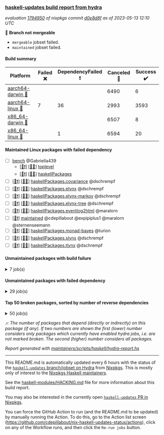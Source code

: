 ### [haskell-updates build report from hydra](https://hydra.nixos.org/jobset/nixpkgs/haskell-updates)
*evaluation [1794950](https://hydra.nixos.org/eval/1794950) of nixpkgs commit [d0e8d8f](https://github.com/NixOS/nixpkgs/commits/d0e8d8f7cdef7018747dfc6da68aca149753ed26) as of 2023-05-13 12:10 UTC*

:red_circle: **Branch not mergeable**
  * `mergeable` jobset failed.
  * `maintained` jobset failed.

#### Build summary

 | Platform | Failed :x: | DependencyFailed :heavy_exclamation_mark: | Canceled :no_entry_sign: | Success :heavy_check_mark: | 
 | --- | --- | --- | --- | --- | 
 | [aarch64-darwin :green_apple:](https://hydra.nixos.org/eval/1794950?filter=.aarch64-darwin) |  |  | 6490 | 6 | 
 | [aarch64-linux :iphone:](https://hydra.nixos.org/eval/1794950?filter=.aarch64-linux) | 7 | 36 | 2993 | 3593 | 
 | [x86_64-darwin :apple:](https://hydra.nixos.org/eval/1794950?filter=.x86_64-darwin) |  |  | 6507 | 8 | 
 | [x86_64-linux :penguin:](https://hydra.nixos.org/eval/1794950?filter=.x86_64-linux) |  | 1 | 6594 | 20 | 
#### Maintained Linux packages with failed dependency
- [ ] [bench](https://hydra.nixos.org/eval/1794950?filter=bench) @Gabriella439
  - [[:iphone::heavy_exclamation_mark:]](https://hydra.nixos.org/build/219475112) [[:penguin::no_entry_sign:]](https://hydra.nixos.org/build/219490156) [toplevel](https://hydra.nixos.org/eval/1794950?filter=bench)
  - [[:iphone::heavy_exclamation_mark:]](https://hydra.nixos.org/build/219482931) [[:penguin::no_entry_sign:]](https://hydra.nixos.org/build/219479887) [haskellPackages](https://hydra.nixos.org/eval/1794950?filter=haskellPackages.bench)
- [ ] [[:iphone::heavy_exclamation_mark:]](https://hydra.nixos.org/build/219490395) [[:penguin::no_entry_sign:]](https://hydra.nixos.org/build/219486890) [haskellPackages.covariance](https://hydra.nixos.org/eval/1794950?filter=haskellPackages.covariance) @dschrempf
- [ ] [[:iphone::heavy_exclamation_mark:]](https://hydra.nixos.org/build/219490490) [[:penguin::no_entry_sign:]](https://hydra.nixos.org/build/219478867) [haskellPackages.elynx](https://hydra.nixos.org/eval/1794950?filter=haskellPackages.elynx) @dschrempf
- [ ] [[:iphone::heavy_exclamation_mark:]](https://hydra.nixos.org/build/219485488) [[:penguin::no_entry_sign:]](https://hydra.nixos.org/build/219477718) [haskellPackages.elynx-markov](https://hydra.nixos.org/eval/1794950?filter=haskellPackages.elynx-markov) @dschrempf
- [ ] [[:iphone::heavy_exclamation_mark:]](https://hydra.nixos.org/build/219497569) [[:penguin::no_entry_sign:]](https://hydra.nixos.org/build/219493299) [haskellPackages.elynx-tree](https://hydra.nixos.org/eval/1794950?filter=haskellPackages.elynx-tree) @dschrempf
- [ ] [[:iphone::heavy_exclamation_mark:]](https://hydra.nixos.org/build/219475269) [[:penguin::no_entry_sign:]](https://hydra.nixos.org/build/219484666) [haskellPackages.eventlog2html](https://hydra.nixos.org/eval/1794950?filter=haskellPackages.eventlog2html) @maralorn
- [ ] [[:penguin::heavy_exclamation_mark:]](https://hydra.nixos.org/build/219665973) [maintained](https://hydra.nixos.org/eval/1794950?filter=maintained) @cdepillabout @expipiplus1 @maralorn @sternenseemann
- [ ] [[:iphone::heavy_exclamation_mark:]](https://hydra.nixos.org/build/219473535) [[:penguin::no_entry_sign:]](https://hydra.nixos.org/build/219493969) [haskellPackages.monad-bayes](https://hydra.nixos.org/eval/1794950?filter=haskellPackages.monad-bayes) @turion
- [ ] [[:iphone::heavy_exclamation_mark:]](https://hydra.nixos.org/build/219479677) [[:penguin::no_entry_sign:]](https://hydra.nixos.org/build/219478462) [haskellPackages.slynx](https://hydra.nixos.org/eval/1794950?filter=haskellPackages.slynx) @dschrempf
- [ ] [[:iphone::heavy_exclamation_mark:]](https://hydra.nixos.org/build/219479834) [[:penguin::no_entry_sign:]](https://hydra.nixos.org/build/219495499) [haskellPackages.tlynx](https://hydra.nixos.org/eval/1794950?filter=haskellPackages.tlynx) @dschrempf
#### Unmaintained packages with build failure
<details><summary>7 job(s) </summary>

- [ ] [[:green_apple::no_entry_sign:]](https://hydra.nixos.org/build/219474051) [[:iphone::x:]](https://hydra.nixos.org/build/219479853) [[:apple::no_entry_sign:]](https://hydra.nixos.org/build/219496669) [[:penguin::no_entry_sign:]](https://hydra.nixos.org/build/219487634) [haskellPackages.statistics](https://hydra.nixos.org/eval/1794950?filter=haskellPackages.statistics)  :arrow_heading_up: 27 | 135
- [ ] [[:green_apple::no_entry_sign:]](https://hydra.nixos.org/build/219492534) [[:iphone::x:]](https://hydra.nixos.org/build/219473571) [[:apple::no_entry_sign:]](https://hydra.nixos.org/build/219488571) [[:penguin::no_entry_sign:]](https://hydra.nixos.org/build/219499399) [haskellPackages.hw-simd](https://hydra.nixos.org/eval/1794950?filter=haskellPackages.hw-simd)  :arrow_heading_up: 1 | 8
- [ ] [[:green_apple::no_entry_sign:]](https://hydra.nixos.org/build/219481396) [[:iphone::x:]](https://hydra.nixos.org/build/219481176) [[:apple::no_entry_sign:]](https://hydra.nixos.org/build/219477939) [[:penguin::no_entry_sign:]](https://hydra.nixos.org/build/219495863) [haskellPackages.long-double](https://hydra.nixos.org/eval/1794950?filter=haskellPackages.long-double)  :arrow_heading_up: 1 | 2
- [ ] [[:green_apple::no_entry_sign:]](https://hydra.nixos.org/build/219476601) [[:iphone::x:]](https://hydra.nixos.org/build/219494994) [[:apple::no_entry_sign:]](https://hydra.nixos.org/build/219498209) [[:penguin::no_entry_sign:]](https://hydra.nixos.org/build/219486147) [haskellPackages.nlopt-haskell](https://hydra.nixos.org/eval/1794950?filter=haskellPackages.nlopt-haskell)  :arrow_heading_up: 1 | 1
- [ ] [[:green_apple::no_entry_sign:]](https://hydra.nixos.org/build/219498706) [[:iphone::x:]](https://hydra.nixos.org/build/219479137) [[:apple::no_entry_sign:]](https://hydra.nixos.org/build/219483315) [[:penguin::no_entry_sign:]](https://hydra.nixos.org/build/219486324) [haskellPackages.castagnoli](https://hydra.nixos.org/eval/1794950?filter=haskellPackages.castagnoli) 
- [ ] [[:green_apple::no_entry_sign:]](https://hydra.nixos.org/build/219488750) [[:iphone::x:]](https://hydra.nixos.org/build/219480149) [[:apple::no_entry_sign:]](https://hydra.nixos.org/build/219488543) [[:penguin::no_entry_sign:]](https://hydra.nixos.org/build/219487651) [haskellPackages.hedgehog-extras](https://hydra.nixos.org/eval/1794950?filter=haskellPackages.hedgehog-extras) 
- [ ] [[:green_apple::no_entry_sign:]](https://hydra.nixos.org/build/219474180) [[:iphone::x:]](https://hydra.nixos.org/build/219482712) [[:apple::no_entry_sign:]](https://hydra.nixos.org/build/219493573) [[:penguin::no_entry_sign:]](https://hydra.nixos.org/build/219488667) [haskellPackages.hssh](https://hydra.nixos.org/eval/1794950?filter=haskellPackages.hssh) 
</details>

#### Unmaintained packages with failed dependency
<details><summary>29 job(s) </summary>

- [ ] [[:green_apple::no_entry_sign:]](https://hydra.nixos.org/build/219479695) [[:iphone::heavy_exclamation_mark:]](https://hydra.nixos.org/build/219476208) [[:apple::no_entry_sign:]](https://hydra.nixos.org/build/219488959) [[:penguin::no_entry_sign:]](https://hydra.nixos.org/build/219498250) [haskellPackages.criterion](https://hydra.nixos.org/eval/1794950?filter=haskellPackages.criterion)  :arrow_heading_up: 11 | 65
- [ ] [[:green_apple::no_entry_sign:]](https://hydra.nixos.org/build/219477640) [[:iphone::heavy_exclamation_mark:]](https://hydra.nixos.org/build/219489882) [[:apple::no_entry_sign:]](https://hydra.nixos.org/build/219489532) [[:penguin::no_entry_sign:]](https://hydra.nixos.org/build/219477706) [haskellPackages.HasBigDecimal](https://hydra.nixos.org/eval/1794950?filter=haskellPackages.HasBigDecimal)  :arrow_heading_up: 4 | 12
- [ ] [[:green_apple::no_entry_sign:]](https://hydra.nixos.org/build/219487738) [[:iphone::heavy_exclamation_mark:]](https://hydra.nixos.org/build/219496615) [[:apple::no_entry_sign:]](https://hydra.nixos.org/build/219487136) [[:penguin::no_entry_sign:]](https://hydra.nixos.org/build/219482239) [haskellPackages.avro](https://hydra.nixos.org/eval/1794950?filter=haskellPackages.avro)  :arrow_heading_up: 2 | 10
- [ ] [[:green_apple::no_entry_sign:]](https://hydra.nixos.org/build/219479276) [[:iphone::heavy_exclamation_mark:]](https://hydra.nixos.org/build/219483915) [[:apple::no_entry_sign:]](https://hydra.nixos.org/build/219496106) [[:penguin::no_entry_sign:]](https://hydra.nixos.org/build/219482232) [haskellPackages.statistics-linreg](https://hydra.nixos.org/eval/1794950?filter=haskellPackages.statistics-linreg)  :arrow_heading_up: 2 | 3
- [ ] [[:green_apple::no_entry_sign:]](https://hydra.nixos.org/build/219491654) [[:iphone::heavy_exclamation_mark:]](https://hydra.nixos.org/build/219478731) [[:apple::no_entry_sign:]](https://hydra.nixos.org/build/219491829) [[:penguin::no_entry_sign:]](https://hydra.nixos.org/build/219489496) [haskellPackages.async-refresh](https://hydra.nixos.org/eval/1794950?filter=haskellPackages.async-refresh)  :arrow_heading_up: 1 | 1
- [ ] [futhark](https://hydra.nixos.org/eval/1794950?filter=futhark)  :arrow_heading_up: 1 | 1
  - [[:green_apple::no_entry_sign:]](https://hydra.nixos.org/build/219497396) [[:iphone::no_entry_sign:]](https://hydra.nixos.org/build/219495197) [[:apple::no_entry_sign:]](https://hydra.nixos.org/build/219488228) [[:penguin::no_entry_sign:]](https://hydra.nixos.org/build/219478091) [toplevel](https://hydra.nixos.org/eval/1794950?filter=futhark)
  - [[:green_apple::no_entry_sign:]](https://hydra.nixos.org/build/219494802) [[:iphone::heavy_exclamation_mark:]](https://hydra.nixos.org/build/219475968) [[:apple::no_entry_sign:]](https://hydra.nixos.org/build/219474118) [[:penguin::no_entry_sign:]](https://hydra.nixos.org/build/219491511) [haskellPackages](https://hydra.nixos.org/eval/1794950?filter=haskellPackages.futhark)
- [ ] [[:green_apple::no_entry_sign:]](https://hydra.nixos.org/build/219497652) [[:iphone::heavy_exclamation_mark:]](https://hydra.nixos.org/build/219488168) [[:apple::no_entry_sign:]](https://hydra.nixos.org/build/219480341) [[:penguin::no_entry_sign:]](https://hydra.nixos.org/build/219491537) [haskellPackages.regression-simple](https://hydra.nixos.org/eval/1794950?filter=haskellPackages.regression-simple)  :arrow_heading_up: 1 | 1
- [ ] [[:green_apple::no_entry_sign:]](https://hydra.nixos.org/build/219489816) [[:iphone::heavy_exclamation_mark:]](https://hydra.nixos.org/build/219485400) [[:apple::no_entry_sign:]](https://hydra.nixos.org/build/219497032) [[:penguin::no_entry_sign:]](https://hydra.nixos.org/build/219484195) [haskellPackages.shapes-math](https://hydra.nixos.org/eval/1794950?filter=haskellPackages.shapes-math)  :arrow_heading_up: 1 | 1
- [ ] [[:green_apple::no_entry_sign:]](https://hydra.nixos.org/build/219489121) [[:iphone::heavy_exclamation_mark:]](https://hydra.nixos.org/build/219481717) [[:apple::no_entry_sign:]](https://hydra.nixos.org/build/219479511) [[:penguin::no_entry_sign:]](https://hydra.nixos.org/build/219487572) [haskellPackages.language-avro](https://hydra.nixos.org/eval/1794950?filter=haskellPackages.language-avro)  :arrow_heading_up: 0 | 5
- [ ] [[:green_apple::no_entry_sign:]](https://hydra.nixos.org/build/219494331) [[:iphone::heavy_exclamation_mark:]](https://hydra.nixos.org/build/219489077) [[:apple::no_entry_sign:]](https://hydra.nixos.org/build/219484581) [[:penguin::no_entry_sign:]](https://hydra.nixos.org/build/219494404) [haskellPackages.prometheus-metrics-ghc](https://hydra.nixos.org/eval/1794950?filter=haskellPackages.prometheus-metrics-ghc)  :arrow_heading_up: 0 | 4
- [ ] [[:green_apple::no_entry_sign:]](https://hydra.nixos.org/build/219490495) [[:iphone::heavy_exclamation_mark:]](https://hydra.nixos.org/build/219485370) [[:apple::no_entry_sign:]](https://hydra.nixos.org/build/219495598) [[:penguin::no_entry_sign:]](https://hydra.nixos.org/build/219475848) [haskellPackages.wai-middleware-prometheus](https://hydra.nixos.org/eval/1794950?filter=haskellPackages.wai-middleware-prometheus)  :arrow_heading_up: 0 | 4
- [ ] [[:green_apple::no_entry_sign:]](https://hydra.nixos.org/build/219478840) [[:iphone::heavy_exclamation_mark:]](https://hydra.nixos.org/build/219474874) [[:apple::no_entry_sign:]](https://hydra.nixos.org/build/219484501) [[:penguin::no_entry_sign:]](https://hydra.nixos.org/build/219478898) [haskellPackages.cl3](https://hydra.nixos.org/eval/1794950?filter=haskellPackages.cl3)  :arrow_heading_up: 0 | 2
- [ ] [[:green_apple::no_entry_sign:]](https://hydra.nixos.org/build/219483340) [[:iphone::heavy_exclamation_mark:]](https://hydra.nixos.org/build/219487832) [[:apple::no_entry_sign:]](https://hydra.nixos.org/build/219485057) [[:penguin::no_entry_sign:]](https://hydra.nixos.org/build/219491192) [haskellPackages.StatisticalMethods](https://hydra.nixos.org/eval/1794950?filter=haskellPackages.StatisticalMethods)  :arrow_heading_up: 0 | 1
- [ ] [[:green_apple::no_entry_sign:]](https://hydra.nixos.org/build/219490101) [[:iphone::heavy_exclamation_mark:]](https://hydra.nixos.org/build/219491582) [[:apple::no_entry_sign:]](https://hydra.nixos.org/build/219482517) [[:penguin::no_entry_sign:]](https://hydra.nixos.org/build/219489542) [haskellPackages.arbor-datadog](https://hydra.nixos.org/eval/1794950?filter=haskellPackages.arbor-datadog)  :arrow_heading_up: 0 | 1
- [ ] [[:green_apple::no_entry_sign:]](https://hydra.nixos.org/build/219491777) [[:iphone::heavy_exclamation_mark:]](https://hydra.nixos.org/build/219491290) [[:apple::no_entry_sign:]](https://hydra.nixos.org/build/219485700) [[:penguin::no_entry_sign:]](https://hydra.nixos.org/build/219493971) [haskellPackages.hw-kafka-avro](https://hydra.nixos.org/eval/1794950?filter=haskellPackages.hw-kafka-avro)  :arrow_heading_up: 0 | 1
- [ ] [[:green_apple::no_entry_sign:]](https://hydra.nixos.org/build/219484014) [[:iphone::heavy_exclamation_mark:]](https://hydra.nixos.org/build/219490482) [[:apple::no_entry_sign:]](https://hydra.nixos.org/build/219497135) [[:penguin::no_entry_sign:]](https://hydra.nixos.org/build/219479320) [haskellPackages.async-refresh-tokens](https://hydra.nixos.org/eval/1794950?filter=haskellPackages.async-refresh-tokens) 
- [ ] [[:green_apple::no_entry_sign:]](https://hydra.nixos.org/build/219489562) [[:iphone::heavy_exclamation_mark:]](https://hydra.nixos.org/build/219475539) [[:apple::no_entry_sign:]](https://hydra.nixos.org/build/219499389) [[:penguin::no_entry_sign:]](https://hydra.nixos.org/build/219499474) [haskellPackages.genvalidity-criterion](https://hydra.nixos.org/eval/1794950?filter=haskellPackages.genvalidity-criterion) 
- [ ] [[:green_apple::no_entry_sign:]](https://hydra.nixos.org/build/219477347) [[:iphone::heavy_exclamation_mark:]](https://hydra.nixos.org/build/219478492) [[:apple::no_entry_sign:]](https://hydra.nixos.org/build/219496767) [[:penguin::no_entry_sign:]](https://hydra.nixos.org/build/219486482) [haskellPackages.ghc-debug-client](https://hydra.nixos.org/eval/1794950?filter=haskellPackages.ghc-debug-client) 
- [ ] [[:green_apple::no_entry_sign:]](https://hydra.nixos.org/build/219488308) [[:iphone::heavy_exclamation_mark:]](https://hydra.nixos.org/build/219474396) [[:apple::no_entry_sign:]](https://hydra.nixos.org/build/219476571) [[:penguin::no_entry_sign:]](https://hydra.nixos.org/build/219473696) [haskellPackages.godot-megaparsec](https://hydra.nixos.org/eval/1794950?filter=haskellPackages.godot-megaparsec) 
- [ ] [[:green_apple::no_entry_sign:]](https://hydra.nixos.org/build/219479816) [[:iphone::heavy_exclamation_mark:]](https://hydra.nixos.org/build/219478179) [[:apple::no_entry_sign:]](https://hydra.nixos.org/build/219483870) [[:penguin::no_entry_sign:]](https://hydra.nixos.org/build/219477165) [haskellPackages.hmatrix-nlopt](https://hydra.nixos.org/eval/1794950?filter=haskellPackages.hmatrix-nlopt) 
- [ ] [[:green_apple::no_entry_sign:]](https://hydra.nixos.org/build/219482184) [[:iphone::heavy_exclamation_mark:]](https://hydra.nixos.org/build/219474551) [[:apple::no_entry_sign:]](https://hydra.nixos.org/build/219491395) [[:penguin::no_entry_sign:]](https://hydra.nixos.org/build/219474021) [haskellPackages.normalize](https://hydra.nixos.org/eval/1794950?filter=haskellPackages.normalize) 
- [ ] [[:green_apple::no_entry_sign:]](https://hydra.nixos.org/build/219486728) [[:iphone::heavy_exclamation_mark:]](https://hydra.nixos.org/build/219490979) [[:apple::no_entry_sign:]](https://hydra.nixos.org/build/219492581) [[:penguin::no_entry_sign:]](https://hydra.nixos.org/build/219493657) [haskellPackages.rounded-hw](https://hydra.nixos.org/eval/1794950?filter=haskellPackages.rounded-hw) 
- [ ] [[:green_apple::no_entry_sign:]](https://hydra.nixos.org/build/219495755) [[:iphone::heavy_exclamation_mark:]](https://hydra.nixos.org/build/219482211) [[:apple::no_entry_sign:]](https://hydra.nixos.org/build/219497377) [[:penguin::no_entry_sign:]](https://hydra.nixos.org/build/219479891) [haskellPackages.shake-futhark](https://hydra.nixos.org/eval/1794950?filter=haskellPackages.shake-futhark) 
- [ ] [[:green_apple::no_entry_sign:]](https://hydra.nixos.org/build/219496037) [[:iphone::heavy_exclamation_mark:]](https://hydra.nixos.org/build/219490141) [[:apple::no_entry_sign:]](https://hydra.nixos.org/build/219482775) [[:penguin::no_entry_sign:]](https://hydra.nixos.org/build/219489195) [haskellPackages.shapes](https://hydra.nixos.org/eval/1794950?filter=haskellPackages.shapes) 
- [ ] [[:green_apple::no_entry_sign:]](https://hydra.nixos.org/build/219474198) [[:iphone::heavy_exclamation_mark:]](https://hydra.nixos.org/build/219484165) [[:apple::no_entry_sign:]](https://hydra.nixos.org/build/219492401) [[:penguin::no_entry_sign:]](https://hydra.nixos.org/build/219493957) [haskellPackages.shapes-demo](https://hydra.nixos.org/eval/1794950?filter=haskellPackages.shapes-demo) 
- [ ] [[:green_apple::no_entry_sign:]](https://hydra.nixos.org/build/219484795) [[:iphone::heavy_exclamation_mark:]](https://hydra.nixos.org/build/219479309) [[:apple::no_entry_sign:]](https://hydra.nixos.org/build/219491505) [[:penguin::no_entry_sign:]](https://hydra.nixos.org/build/219496790) [haskellPackages.streaming-histogram](https://hydra.nixos.org/eval/1794950?filter=haskellPackages.streaming-histogram) 
- [ ] [[:green_apple::no_entry_sign:]](https://hydra.nixos.org/build/219490819) [[:iphone::heavy_exclamation_mark:]](https://hydra.nixos.org/build/219490673) [[:apple::no_entry_sign:]](https://hydra.nixos.org/build/219476788) [[:penguin::no_entry_sign:]](https://hydra.nixos.org/build/219496256) [haskellPackages.streamly-statistics](https://hydra.nixos.org/eval/1794950?filter=haskellPackages.streamly-statistics) 
</details>

#### Top 50 broken packages, sorted by number of reverse dependencies
<details><summary>50 job(s) </summary>

[amazonka-core](https://packdeps.haskellers.com/reverse/amazonka-core) :arrow_heading_up: 188  
[gogol-core](https://packdeps.haskellers.com/reverse/gogol-core) :arrow_heading_up: 184  
[haskell98](https://packdeps.haskellers.com/reverse/haskell98) :arrow_heading_up: 153  
[enumerator](https://packdeps.haskellers.com/reverse/enumerator) :arrow_heading_up: 56  
[util](https://packdeps.haskellers.com/reverse/util) :arrow_heading_up: 49  
[derive](https://packdeps.haskellers.com/reverse/derive) :arrow_heading_up: 48  
[amazonka](https://packdeps.haskellers.com/reverse/amazonka) :arrow_heading_up: 46  
[cgi](https://packdeps.haskellers.com/reverse/cgi) :arrow_heading_up: 46  
[accelerate](https://packdeps.haskellers.com/reverse/accelerate) :arrow_heading_up: 42  
[TypeCompose](https://packdeps.haskellers.com/reverse/TypeCompose) :arrow_heading_up: 39  
[PrimitiveArray](https://packdeps.haskellers.com/reverse/PrimitiveArray) :arrow_heading_up: 35  
[rank1dynamic](https://packdeps.haskellers.com/reverse/rank1dynamic) :arrow_heading_up: 33  
[distributed-static](https://packdeps.haskellers.com/reverse/distributed-static) :arrow_heading_up: 31  
[distributed-process](https://packdeps.haskellers.com/reverse/distributed-process) :arrow_heading_up: 30  
[iteratee](https://packdeps.haskellers.com/reverse/iteratee) :arrow_heading_up: 29  
[polysemy-resume](https://packdeps.haskellers.com/reverse/polysemy-resume) :arrow_heading_up: 27  
[sydtest](https://packdeps.haskellers.com/reverse/sydtest) :arrow_heading_up: 27  
[polysemy-conc](https://packdeps.haskellers.com/reverse/polysemy-conc) :arrow_heading_up: 26  
[crypto-numbers](https://packdeps.haskellers.com/reverse/crypto-numbers) :arrow_heading_up: 25  
[either-unwrap](https://packdeps.haskellers.com/reverse/either-unwrap) :arrow_heading_up: 25  
[polysemy-log](https://packdeps.haskellers.com/reverse/polysemy-log) :arrow_heading_up: 24  
[crypto-pubkey](https://packdeps.haskellers.com/reverse/crypto-pubkey) :arrow_heading_up: 22  
[haskelldb](https://packdeps.haskellers.com/reverse/haskelldb) :arrow_heading_up: 22  
[wxdirect](https://packdeps.haskellers.com/reverse/wxdirect) :arrow_heading_up: 22  
[BiobaseTypes](https://packdeps.haskellers.com/reverse/BiobaseTypes) :arrow_heading_up: 21  
[alg](https://packdeps.haskellers.com/reverse/alg) :arrow_heading_up: 21  
[amazonka-s3](https://packdeps.haskellers.com/reverse/amazonka-s3) :arrow_heading_up: 21  
[mmsyn2](https://packdeps.haskellers.com/reverse/mmsyn2) :arrow_heading_up: 21  
[wxc](https://packdeps.haskellers.com/reverse/wxc) :arrow_heading_up: 21  
[biocore](https://packdeps.haskellers.com/reverse/biocore) :arrow_heading_up: 20  
[bzlib](https://packdeps.haskellers.com/reverse/bzlib) :arrow_heading_up: 20  
[exon](https://packdeps.haskellers.com/reverse/exon) :arrow_heading_up: 20  
[wxcore](https://packdeps.haskellers.com/reverse/wxcore) :arrow_heading_up: 20  
[attoparsec-enumerator](https://packdeps.haskellers.com/reverse/attoparsec-enumerator) :arrow_heading_up: 19  
[bytestring-show](https://packdeps.haskellers.com/reverse/bytestring-show) :arrow_heading_up: 19  
[fay](https://packdeps.haskellers.com/reverse/fay) :arrow_heading_up: 19  
[gi-soup](https://packdeps.haskellers.com/reverse/gi-soup) :arrow_heading_up: 19  
[incipit](https://packdeps.haskellers.com/reverse/incipit) :arrow_heading_up: 19  
[wx](https://packdeps.haskellers.com/reverse/wx) :arrow_heading_up: 19  
[BiobaseENA](https://packdeps.haskellers.com/reverse/BiobaseENA) :arrow_heading_up: 18  
[asn1-data](https://packdeps.haskellers.com/reverse/asn1-data) :arrow_heading_up: 18  
[dbus-core](https://packdeps.haskellers.com/reverse/dbus-core) :arrow_heading_up: 18  
[gtksourceview2](https://packdeps.haskellers.com/reverse/gtksourceview2) :arrow_heading_up: 18  
[hsc3](https://packdeps.haskellers.com/reverse/hsc3) :arrow_heading_up: 18  
[polysemy-process](https://packdeps.haskellers.com/reverse/polysemy-process) :arrow_heading_up: 18  
[ukrainian-phonetics-basic](https://packdeps.haskellers.com/reverse/ukrainian-phonetics-basic) :arrow_heading_up: 18  
[BiobaseXNA](https://packdeps.haskellers.com/reverse/BiobaseXNA) :arrow_heading_up: 17  
[HGamer3D-Data](https://packdeps.haskellers.com/reverse/HGamer3D-Data) :arrow_heading_up: 17  
[certificate](https://packdeps.haskellers.com/reverse/certificate) :arrow_heading_up: 17  
[clash-prelude](https://packdeps.haskellers.com/reverse/clash-prelude) :arrow_heading_up: 17  
</details>


*:arrow_heading_up:: The number of packages that depend (directly or indirectly) on this package (if any). If two numbers are shown the first (lower) number considers only packages which currently have enabled hydra jobs, i.e. are not marked broken. The second (higher) number considers all packages.*

*Report generated with [maintainers/scripts/haskell/hydra-report.hs](https://github.com/NixOS/nixpkgs/blob/haskell-updates/maintainers/scripts/haskell/hydra-report.hs)*


----------------------------------------------------------------------

This README.md is automatically updated every 6 hours with the status of the
[`haskell-updates` branch/jobset on Hydra](https://hydra.nixos.org/jobset/nixpkgs/haskell-updates)
from [Nixpkgs](https://github.com/NixOS/nixpkgs).  This is mostly only of
interest to the [Nixpkgs Haskell maintainers](https://github.com/orgs/NixOS/teams/haskell).

See the
[haskell-modules/HACKING.md](https://github.com/NixOS/nixpkgs/blob/haskell-updates/pkgs/development/haskell-modules/HACKING.md)
file for more information about this build report.

You may also be interested in the currently open
[`haskell-updates` PR in Nixpkgs](https://github.com/nixos/nixpkgs/pulls?q=is%3Apr+is%3Aopen+head%3Ahaskell-updates).

You can force the GitHub Action to run (and the README.md to be updated) by
manually running the Action.  To do this, go to the Action list screen
(https://github.com/cdepillabout/nix-haskell-updates-status/actions),
click on any of the Workflow runs, and then click the `Re-run jobs` button.
